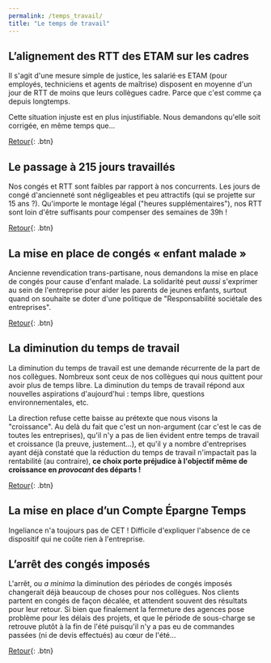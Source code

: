 ```yaml
---
permalink: /temps_travail/
title: "Le temps de travail"
---
```


## L’alignement des RTT des ETAM sur les cadres

Il s'agit d'une mesure simple de justice, les salarié·es ETAM (pour employés, techniciens et agents de maîtrise) disposent en moyenne d'un jour de RTT de moins que leurs collègues cadre. Parce que c'est comme ça depuis longtemps.

Cette situation injuste est en plus injustifiable. Nous demandons qu'elle soit corrigée, en même temps que...

[Retour](/revendications){: .btn}

## Le passage à 215 jours travaillés

Nos congés et RTT sont faibles par rapport à nos concurrents. Les jours de congé d'ancienneté sont négligeables et peu attractifs (qui se projette sur 15 ans ?). Qu'importe le montage légal ("heures supplémentaires"), nos RTT sont loin d'être suffisants pour compenser des semaines de 39h !

[Retour](/revendications){: .btn}

## La mise en place de congés « enfant malade »

Ancienne revendication trans-partisane, nous demandons la mise en place de congés pour cause d'enfant malade. La solidarité peut *aussi* s'exprimer au sein de l'entreprise pour aider les parents de jeunes enfants, surtout quand on souhaite se doter d'une politique de "Responsabilité sociétale des entreprises".

[Retour](/revendications){: .btn}

## La diminution du temps de travail

La diminution du temps de travail est une demande récurrente de la part de nos collègues. Nombreux sont ceux de nos collègues qui nous quittent pour avoir plus de temps libre. La diminution du temps de travail répond aux nouvelles aspirations d'aujourd'hui : temps libre, questions environnementales, etc.

La direction refuse cette baisse au prétexte que nous visons la "croissance". Au delà du fait que c'est un non-argument (car c'est le cas de toutes les entreprises), qu'il n'y a pas de lien évident entre temps de travail et croissance (la preuve, justement...), et qu'il y a nombre d'entreprises ayant déjà constaté que la réduction du temps de travail n'impactait pas la rentabilité (au contraire), **ce choix porte préjudice à l'objectif même de croissance en _provocant_ des départs !**

[Retour](/revendications){: .btn}

## La mise en place d’un Compte Épargne Temps

Ingeliance n'a toujours pas de CET ! Difficile d'expliquer l'absence de ce dispositif qui ne coûte rien à l'entreprise.

## L’arrêt des congés imposés

L'arrêt, ou _a minima_ la diminution des périodes de congés imposés changerait déjà beaucoup de choses pour nos collègues. Nos clients partent en congés de façon décalée, et attendent souvent des résultats pour leur retour. Si bien que finalement la fermeture des agences pose problème pour les délais des projets, et que le période de sous-charge se retrouve plutôt à la fin de l'été puisqu'il n'y a pas eu de commandes passées (ni de devis effectués) au cœur de l'été...

[Retour](/revendications){: .btn}
